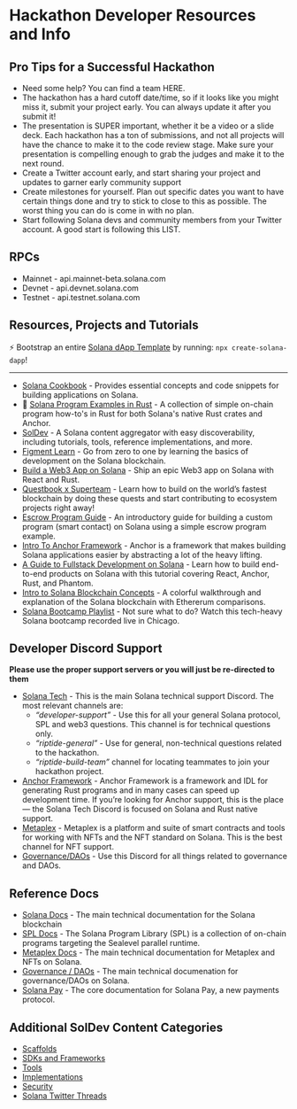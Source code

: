 # Hackathon Developer Resources and Info

## Pro Tips for a Successful Hackathon

- Need some help? You can find a team HERE.
- The hackathon has a hard cutoff date/time, so if it looks like you might miss it, submit your project early. You can always update it after you submit it!
- The presentation is SUPER important, whether it be a video or a slide deck. Each hackathon has a ton of submissions, and not all projects will have the chance to make it to the code review stage. Make sure your presentation is compelling enough to grab the judges and make it to the next round.
- Create a Twitter account early, and start sharing your project and updates to garner early community support
- Create milestones for yourself. Plan out specific dates you want to have certain things done and try to stick to close to this as possible. The worst thing you can do is come in with no plan.
- Start following Solana devs and community members from your Twitter account. A good start is following this LIST.   

## RPCs

- Mainnet - api.mainnet-beta.solana.com
- Devnet - api.devnet.solana.com
- Testnet - api.testnet.solana.com

## Resources, Projects and Tutorials

:zap: Bootstrap an entire [Solana dApp Template](https://github.com/solana-developers/create-solana-app) by running: `npx create-solana-dapp`!
___
- [Solana Cookbook](https://solanacookbook.com/) - Provides essential concepts and code snippets for building applications on Solana.
- :crab: [Solana Program Examples in Rust](https://github.com/solana-developers/program-examples) - A collection of simple on-chain program how-to's in Rust for both Solana's native Rust crates and Anchor.
- [SolDev](https://soldev.app/) - A Solana content aggregator with easy discoverability, including tutorials, tools, reference implementations, and more.
- [Figment Learn](https://learn.figment.io/protocols/solana) - Go from zero to one by learning the basics of development on the Solana blockchain.
- [Build a Web3 App on Solana](https://buildspace.so/learn-solana?utm_source=solana.com) - Ship an epic Web3 app on Solana with React and Rust.
- [Questbook x Superteam](https://startonsolana.com/) - Learn how to build on the world’s fastest blockchain by doing these quests and start contributing to ecosystem projects right away!
- [Escrow Program Guide](https://paulx.dev/blog/2021/01/14/programming-on-solana-an-introduction/) - An introductory guide for building a custom program (smart contact) on Solana using a simple escrow program example.
- [Intro To Anchor Framework](https://project-serum.github.io/anchor/getting-started/introduction.html) - Anchor is a framework that makes building Solana applications easier by abstracting a lot of the heavy lifting.
- [A Guide to Fullstack Development on Solana](https://dev.to/dabit3/the-complete-guide-to-full-stack-solana-development-with-react-anchor-rust-and-phantom-3291) - Learn how to build end-to-end products on Solana with this tutorial covering React, Anchor, Rust, and Phantom.
- [Intro to Solana Blockchain Concepts](https://2501babe.github.io/posts/solana101.html) - A colorful walkthrough and explanation of the Solana blockchain with Ethererum comparisons.
- [Solana Bootcamp Playlist](https://www.youtube.com/playlist?list=PLilwLeBwGuK7Z2dXft_pmLZ675fuPgkA0) - Not sure what to do? Watch this tech-heavy Solana bootcamp recorded live in Chicago.

## Developer Discord Support

**Please use the proper support servers or you will just be re-directed to them**

- [Solana Tech](https://discordapp.com/invite/pquxPsq) - This is the main Solana technical support Discord. The most relevant channels are:
  - *“developer-support”* - Use this for all your general Solana protocol, SPL and web3 questions. This channel is for technical questions only.
  - *“riptide-general”* - Use for general, non-technical questions related to the hackathon.
  - *“riptide-build-team”* channel for locating teammates to join your hackathon project.
- [Anchor Framework](https://discord.gg/ZCHmqvXgDw) - Anchor Framework is a framework and IDL for generating Rust programs and in many cases can speed up development time. If you’re looking for Anchor support, this is the place — the Solana Tech Discord is focused on Solana and Rust native support.
- [Metaplex](https://discord.gg/metaplex) - Metaplex is a platform and suite of smart contracts and tools for working with NFTs and the NFT standard on Solana. This is the best channel for NFT support.
- [Governance/DAOs](https://discord.com/invite/VsPbrK2hJk) - Use this Discord for all things related to governance and DAOs.

## Reference Docs

- [Solana Docs](https://docs.solana.com/) - The main technical documentation for the Solana blockchain
- [SPL Docs](https://spl.solana.com/) - The Solana Program Library (SPL) is a collection of on-chain programs targeting the Sealevel parallel runtime.
- [Metaplex Docs](https://docs.metaplex.com/) - The main technical documentation for Metaplex and NFTs on Solana.
- [Governance / DAOs](https://docs.realms.today/) - The main technical documenation for governance/DAOs on Solana.
- [Solana Pay](https://github.com/solana-labs/solana-pay/tree/master/core) - The core documentation for Solana Pay, a new payments protocol.

## Additional SolDev Content Categories
- [Scaffolds](https://soldev.app/library/scaffolds)
- [SDKs and Frameworks](https://soldev.app/library/sdk)
- [Tools](https://soldev.app/library/tools)
- [Implementations](https://soldev.app/library/implementations)
- [Security](https://soldev.app/library/security)
- [Solana Twitter Threads](https://soldev.app/library/threads)
